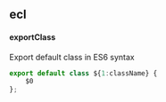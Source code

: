 ## ecl
#### exportClass
Export default class in ES6 syntax
```js
export default class ${1:className} {
	$0
};

```
